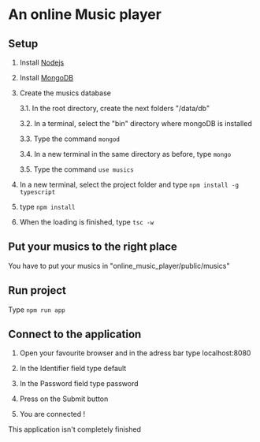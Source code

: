 # An online Music player
## Setup
1. Install [Nodejs](https://nodejs.org/en/download/)

2. Install [MongoDB](https://www.mongodb.com/download-center)

3. Create the musics database

    3.1. In the root directory, create the next folders "/data/db"
    
    3.2. In a terminal, select the "bin" directory where mongoDB is installed
    
    3.3. Type the command `mongod`
    
    3.4. In a new terminal in the same directory as before, type `mongo`
    
    3.5. Type the command `use musics`
    
4. In a new terminal, select the project folder and type `npm install -g typescript`

5. type `npm install`

6. When the loading is finished, type `tsc -w`

## Put your musics to the right place
You have to put your musics in "online_music_player/public/musics"

## Run project
Type `npm run app`

## Connect to the application
1. Open your favourite browser and in the adress bar type localhost:8080

2. In the Identifier field type default

3. In the Password field type password

4. Press on the Submit button

5. You are connected !

This application isn't completely finished

